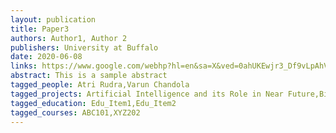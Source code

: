 ```yaml
---
layout: publication
title: Paper3
authors: Author1, Author 2
publishers: University at Buffalo
date: 2020-06-08
links: https://www.google.com/webhp?hl=en&sa=X&ved=0ahUKEwjr3_Df9vLpAhVTCc0KHRlIAkgQPAgH,http://www.buffalo.edu/,https://github.com/
abstract: This is a sample abstract
tagged_people: Atri Rudra,Varun Chandola
tagged_projects: Artificial Intelligence and its Role in Near Future,Bias in NLP
tagged_education: Edu_Item1,Edu_Item2
tagged_courses: ABC101,XYZ202
---
```

